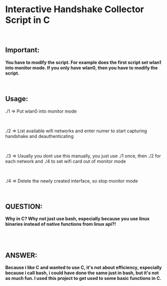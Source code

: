 # Interactive Handshake Collector Script in C

<br>

## Important:

**You have to modify the script. For example does the first script set wlan1 into monitor mode. If you only have wlan0, then you have to modify the script.**

<br>

## Usage:

./1 => Put wlan0 into monitor mode

<br>

./2 => List available wifi networks and enter numer to start capturing handshake and deauthenticating

<br>

./3 => Usually you dont use this manually, you just use ./1 once, then ./2 for each network and ./4 to set wifi card out of monitor mode

<br>

./4 => Delete the newly created interface, so stop monitor mode

<br>

## QUESTION: 

**Why in C? Why not just use bash, especially because you use linux binaries instead of native functions from linux api?!**

<br>
<br>

## ANSWER: 

**Because i like C and wanted to use C, it's not about efficiency, especially because i call bash, i could have done the same just in bash, but it's not as much fun. I used this project to get used to some basic functions in C.**


